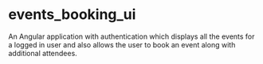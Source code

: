 # events_booking_ui
An Angular application with authentication which displays all the events for a logged in user and also allows the user to book an event along with additional attendees.
